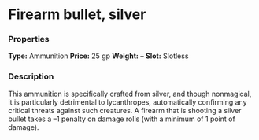 ﻿---
Title: "Firearm bullet, silver"
Type: "Ammunition"
Price: "25 gp"
Weight: "–"
Slot: "Slotless"
Description: |
  "This ammunition is specifically crafted from silver, and though nonmagical, it is particularly detrimental to lycanthropes, automatically confirming any critical threats against such creatures. A firearm that is shooting a silver bullet takes a –1 penalty on damage rolls (with a minimum of 1 point of damage)."
Sources: "['Ultimate Combat']"
---

# Firearm bullet, silver

### Properties

**Type:** Ammunition **Price:** 25 gp **Weight:** – **Slot:** Slotless

### Description

This ammunition is specifically crafted from silver, and though nonmagical, it is particularly detrimental to lycanthropes, automatically confirming any critical threats against such creatures. A firearm that is shooting a silver bullet takes a –1 penalty on damage rolls (with a minimum of 1 point of damage).

